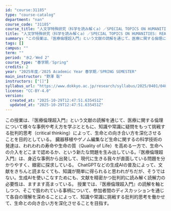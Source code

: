 ```yaml
---
id: "course:31185"
type: "course-catalog"
department: "nan"
course_code: "31185"
course_title: "人文学特殊研究（科学を読み解くa) ／SPECIAL TOPICS ON HUMANITIES: READINGS IN SCIENCE AND TECHNOLOGY (A)"
title: "人文学特殊研究（科学を読み解くa) ／SPECIAL TOPICS ON HUMANITIES: READINGS IN SCIENCE AND TECHNOLOGY (A)"
summary: "この授業は、『医療倫理超入門』という文献の読解を通じて、医療に関する倫理について様々な事例や考え方を学ぶとともに、知識や常識に疑問をもって挑戦する批判的思考（critical thinking）によって、生命との向き合い方を深化させることを…"
tags: []
campus: ""
term: ""
period: "水2／Wed 2"
course_type: "春学期／Spring"
credits: 2
year: "2025年度／2025 Academic Year 春学期／SPRING SEMESTER"
main_instructor: "野澤 聡"
instructors: ["[]"]
syllabus_url: "https://www.dokkyo.ac.jp/research/syllabus/2025/0401/0401_31185_ja_JP.html"
license: "CC-BY-4.0"
version:
  created_at: "2025-10-29T12:47:51.635451Z"
  updated_at: "2025-10-29T12:47:51.635451Z"
---
```

この授業は、『医療倫理超入門』という文献の読解を通じて、医療に関する倫理について様々な事例や考え方を学ぶとともに、知識や常識に疑問をもって挑戦する批判的思考（critical thinking）によって、生命との向き合い方を深化させることを目的としている。 臓器移植やゲノム編集など生命に関するの科学技術の発達は、われわれの寿命や生命の質（Quality of Life）を高める一方で、生命への介入をどこまで認めるか、という新たな問題を生み出している。『医療倫理超入門』は、身近な事例から出発して、現代に生きる我々が直面している問題を分かりやすく、緻密に探求している。 ChatGPTなどの生成AIの普及によって、文献をきちんと読まなくても、知識が簡単に得られると思われがちだが、そうではない。生成AIを使いこなすためにも、文献を精密かつ批判的に読み解く読解力の必要性は、ますます高まっている。 授業では、『医療倫理超入門』の読解を軸としつつ、そこで扱われている事柄について、参加者間のディスカッションを通じて各自の理解を深めることによって、知識や常識に挑戦する批判的思考を働かせて、生命との向き合い方を深化させることを目指す。
